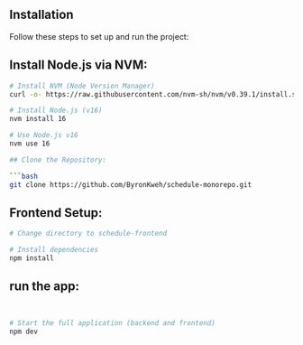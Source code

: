 

## Installation

Follow these steps to set up and run the project:

## Install Node.js via NVM:

   ```bash
   # Install NVM (Node Version Manager)
   curl -o- https://raw.githubusercontent.com/nvm-sh/nvm/v0.39.1/install.sh | bash

   # Install Node.js (v16)
   nvm install 16

   # Use Node.js v16
   nvm use 16

## Clone the Repository:

```bash
git clone https://github.com/ByronKweh/schedule-monorepo.git
```


## Frontend Setup:
```bash
# Change directory to schedule-frontend

# Install dependencies
npm install

```

## run the app:
```bash


# Start the full application (backend and frontend)
npm dev
```


